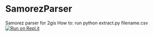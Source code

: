 # SamorezParser
Samorez parser for 2gis
How to:
run python extract.py filename.csv
[![Run on Repl.it](https://repl.it/badge/github/Grrreggg/SamorezParser)](https://repl.it/github/Grrreggg/SamorezParser)
